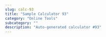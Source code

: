 ```yaml
---
slug: calc-93
title: "Sample Calculator 93"
category: "Online Tools"
subcategory: ""
description: "Auto-generated calculator #93"
---
```


